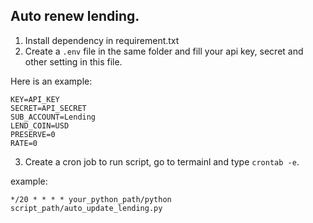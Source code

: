 ## Auto renew lending.
1. Install dependency in requirement.txt
2. Create a `.env` file in the same folder and fill your api key, secret and other setting in this file.

Here is an example:
```
KEY=API_KEY
SECRET=API_SECRET
SUB_ACCOUNT=Lending
LEND_COIN=USD
PRESERVE=0
RATE=0
```
3. Create a cron job to run script, go to termainl and type `crontab -e`.

example: 
```
*/20 * * * * your_python_path/python script_path/auto_update_lending.py
```
